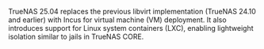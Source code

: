 &NewLine;

TrueNAS 25.04 replaces the previous libvirt implementation (TrueNAS 24.10 and earlier) with Incus for virtual machine (VM) deployment.
It also introduces support for Linux system containers (LXC), enabling lightweight isolation similar to jails in TrueNAS CORE.  

